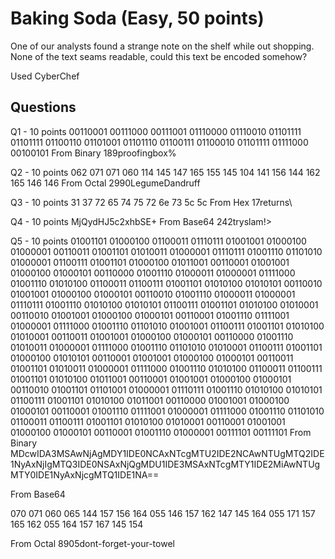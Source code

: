 # Baking Soda (Easy, 50 points)

One of our analysts found a strange note on the shelf while out shopping. None of the text seams readable, could this text be encoded somehow?

Used CyberChef

## Questions
Q1 - 10 points
00110001 00111000 00111001 01110000 01110010 01101111 01101111 01100110 01101001 01101110 01100111 01100010 01101111 01111000 00100101
From Binary
189proofingbox%

Q2 - 10 points
062 071 071 060 114 145 147 165 155 145 104 141 156 144 162 165 146 146
From Octal 
2990LegumeDandruff

Q3 - 10 points
31 37 72 65 74 75 72 6e 73 5c 5c
From Hex
17returns\\

Q4 - 10 points
MjQydHJ5c2xhbSE+
From Base64 
242tryslam!>

Q5 - 10 points
01001101 01000100 01100011 01110111 01001001 01000100 01000001 00110011 01001101 01010011 01000001 01110111 01001110 01101010 01000001 01100111 01001101 01000100 01011001 00110001 01001001 01000100 01000101 00110000 01001110 01000011 01000001 01111000 01001110 01010100 01100011 01100111 01001101 01010100 01010101 00110010 01001001 01000100 01000101 00110010 01001110 01000011 01000001 01110111 01001110 01010100 01010101 01100111 01001101 01010100 01010001 00110010 01001001 01000100 01000101 00110001 01001110 01111001 01000001 01111000 01001110 01101010 01001001 01100111 01001101 01010100 01010001 00110011 01001001 01000100 01000101 00110000 01001110 01010011 01000001 01111000 01001110 01101010 01010001 01100111 01001101 01000100 01010101 00110001 01001001 01000100 01000101 00110011 01001101 01010011 01000001 01111000 01001110 01010100 01100011 01100111 01001101 01010100 01011001 00110001 01001001 01000100 01000101 00110010 01001101 01101001 01000001 01110111 01001110 01010100 01010101 01100111 01001101 01010100 01011001 00110000 01001001 01000100 01000101 00110001 01001110 01111001 01000001 01111000 01001110 01101010 01100011 01100111 01001101 01010100 01010001 00110001 01001001 01000100 01000101 00110001 01001110 01000001 00111101 00111101
From Binary
MDcwIDA3MSAwNjAgMDY1IDE0NCAxNTcgMTU2IDE2NCAwNTUgMTQ2IDE1NyAxNjIgMTQ3IDE0NSAxNjQgMDU1IDE3MSAxNTcgMTY1IDE2MiAwNTUgMTY0IDE1NyAxNjcgMTQ1IDE1NA==

From Base64

070 071 060 065 144 157 156 164 055 146 157 162 147 145 164 055 171 157 165 162 055 164 157 167 145 154

From Octal
8905dont-forget-your-towel
